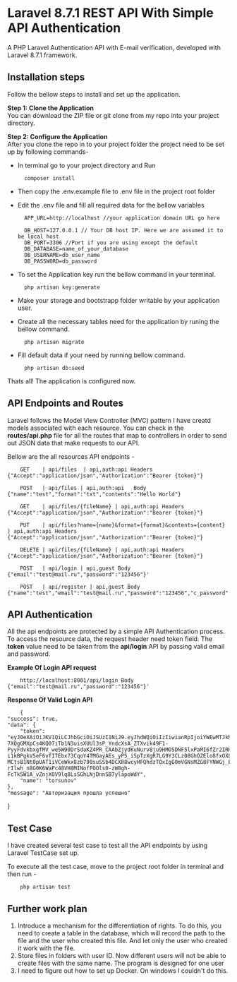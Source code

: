 # Laravel 8.7.1 REST API With Simple API Authentication
A PHP Laravel Authentication API with E-mail verification, developed with Laravel 8.7.1 framework.

## Installation steps

Follow the bellow steps to install and set up the application.

**Step 1: Clone the Application**<br>
You can download the ZIP file or git clone from my repo into your project  directory.

**Step 2: Configure the Application**<br>
After you clone the repo in to your project folder the project need to be set up by following commands-

- In terminal go to your project directory and Run

        composer install 

- Then copy the .env.example file to .env file in the project root folder

- Edit the .env file and fill all required data for the bellow variables

        APP_URL=http://localhost //your application domain URL go here
    
        DB_HOST=127.0.0.1 // Your DB host IP. Here we are assumed it to be local host
        DB_PORT=3306 //Port if you are using except the default
        DB_DATABASE=name_of_your_database
        DB_USERNAME=db_user_name
        DB_PASSWORD=db_password

- To set the Application key run the bellow command in your terminal.

        php artisan key:generate

- Make your storage and bootstrapp folder writable by your application user.

- Create all the necessary tables need for the application by runing the bellow command.

        php artisan migrate

- Fill default data if your need by running bellow command.

        php artisan db:seed

Thats all! The application is configured now.


## API Endpoints and Routes

Laravel follows the Model View Controller (MVC) pattern I have creatd models associated with each resource. You can check in the **routes/api.php** file for all the routes that map to controllers in order to send out JSON data that make requests to our API.

Bellow are the all resources API endpoints -

        GET    | api/files  | api,auth:api Headers {"Accept":"application/json","Authorization":"Bearer {token}"}

        POST   | api/files | api,auth:api   Body {"name":"test","format":"txt","contents":"Hello World"}

        GET    | api/files/{fileName} | api,auth:api Headers {"Accept":"application/json","Authorization":"Bearer {token}"}

        PUT    | api/files?name={name}&format={format}&contents={content} | api,auth:api Headers {"Accept":"application/json","Authorization":"Bearer {token}"}

        DELETE | api/files/{fileName} | api,auth:api Headers {"Accept":"application/json","Authorization":"Bearer {token}"}

        POST   | api/login | api,guest Body {"email":"test@mail.ru","password":"123456"}'

        POST   | api/register | api,guest Body {"name":"test","email":"test@mail.ru","password":"123456","c_password":"123456"}


## API Authentication

All the api endpoints are protected by a simple API Authentication process. To access the resource data, the request header need token field. The **token** value need to be taken from the **api/login** API by passing valid email and password.

**Example Of Login API request**

        http://localhost:8001/api/login Body {"email":"test@mail.ru","password":"123456"}'

**Response Of Valid Login API**

        {
    "success": true,
    "data": {
        "token": "eyJ0eXAiOiJKV1QiLCJhbGciOiJSUzI1NiJ9.eyJhdWQiOiIzIiwianRpIjoiYWEwMTJkMTc4ZGQyY2UyYWNjNzNlODAxMzVmZmI0MGFhMzk2MzdmNWUwYjM2NWRhZWU3NWM1NmY2OTE0MmM0Y2JhMTJiMTYzYzcyZGU2N2UiLCJpYXQiOjE2MTE0OTI4ODEsIm5iZiI6MTYxMTQ5Mjg4MSwiZXhwIjoxNjQzMDI4ODgxLCJzdWIiOiIxIiwic2NvcGVzIjpbXX0.JGyQK1h406oFhT9txCohgHpaPebn1EwoEvokVOWXfR-7XQgGMXpCs4KQ07iTb1N3uisXUUl3sP_YndcXsA_ZTXvik49F1-PyyFdvkbxgfMV_we5W90DrSdaKZ4PR_CAAbZjydKuNurv8ju9HMO5DNF5lxPaMI6fZr2IRH8kDVSJZkkk_hmHIxd5bhMILvxq9rdOF785OKbiSYPFzN3_RFKIGmZQwiv6kdIqdshoqmQCDVS-i1kBPgkV5eF6vfITEbx73CqoY4TMGayAEs_yP5_iSpTzXgR7LG9Y3CLz08GhOZElo8fxOXLJhr10JEC63E1A5KvtLbFeLEo2y-MCtsB1Nt0pUAT1iVCeWkx8zb790suSSb4DCXR8wcyHFQhdzTQxIgG0mVGNsMZG8FYNWGj_EeWMgYjdc1eEneyM3Y8kceUiKERdsyCcyOTOpKLDvfF4gSbWW5QHPMf8tF3sCJrpofUK89SBsL4HXgekmd0hSZjjHOE0cQljZgfMnzUDTYtI2dE8PnEXHfNiGM8HaHQMvJtNLI6Q1gOqJo0lYPnJpcg7xU2xfz911oXoHIR0Mhzz8nnZWF4Xy1lurfdaREhaKC-rIlwh_n8G0K6WaPc48VH8MINofFOOls0-zW8gh-FcTk5W1A_vZnjXOV9lq8LsSGhLNjDnnSB7ylapoWdY",
        "name": "torsunov"
    },
    "message": "Авторизация прошла успешно"
}


## Test Case

I have created several test case to test all the API endpoints by using Laravel TestCase set up.

To execute all the test case, move to the project root folder in terminal and then run -

        php artisan test

## Further work plan

1) Introduce a mechanism for the differentiation of rights. To do this, you need to create a table in the database, which will record the path to the file and the user who created this file. And let only the user who created it work with the file.
2) Store files in folders with user ID. Now different users will not be able to create files with the same name. The program is designed for one user
3) I need to figure out how to set up Docker. On windows I couldn't do this.

